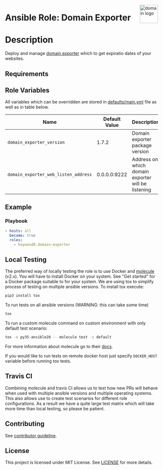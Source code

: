 <p><img src="http://jacobsmedia.com/wp-content/uploads/2015/08/black-box-edit.png" alt="domain logo" title="domain" align="right" height="60" /></p>

# Ansible Role: Domain Exporter

# Description

Deploy and manage [domain exporter](https://github.com/caarlos0/domain_exporter) which to get expiratio dates of your websites.

## Requirements

## Role Variables

All variables which can be overridden are stored in [defaults/main.yml](defaults/main.yml) file as well as in table below.

| Name           | Default Value | Description                        |
| -------------- | ------------- | -----------------------------------|
| `domain_exporter_version` | 1.7.2 | Domain exporter package version |
| `domain_exporter_web_listen_address` | 0.0.0.0:9222 | Address on which domain exporter will be listening |

## Example

### Playbook

```yaml
- hosts: all
  become: true
  roles:
    - heywood8.domain-exporter
```

## Local Testing

The preferred way of locally testing the role is to use Docker and [molecule](https://github.com/metacloud/molecule) (v2.x). You will have to install Docker on your system. See "Get started" for a Docker package suitable to for your system.
We are using tox to simplify process of testing on multiple ansible versions. To install tox execute:
```sh
pip3 install tox
```
To run tests on all ansible versions (WARNING: this can take some time)
```sh
tox
```
To run a custom molecule command on custom environment with only default test scenario:
```sh
tox -e py35-ansible28 -- molecule test -s default
```
For more information about molecule go to their [docs](http://molecule.readthedocs.io/en/latest/).

If you would like to run tests on remote docker host just specify `DOCKER_HOST` variable before running tox tests.

## Travis CI

Combining molecule and travis CI allows us to test how new PRs will behave when used with multiple ansible versions and multiple operating systems. This also allows use to create test scenarios for different role configurations. As a result we have a quite large test matrix which will take more time than local testing, so please be patient.

## Contributing

See [contributor guideline](CONTRIBUTING.md).

## License

This project is licensed under MIT License. See [LICENSE](/LICENSE) for more details.
